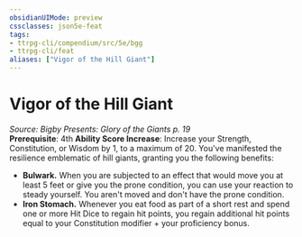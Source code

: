 ```yaml
---
obsidianUIMode: preview
cssclasses: json5e-feat
tags:
- ttrpg-cli/compendium/src/5e/bgg
- ttrpg-cli/feat
aliases: ["Vigor of the Hill Giant"]
---
```

# Vigor of the Hill Giant
*Source: Bigby Presents: Glory of the Giants p. 19*  
**Prerequisite**: 4th
**Ability Score Increase**: Increase your Strength, Constitution, or Wisdom by 1, to a maximum of 20.
You've manifested the resilience emblematic of hill giants, granting you the following benefits:

- **Bulwark.** When you are subjected to an effect that would move you at least 5 feet or give you the prone condition, you can use your reaction to steady yourself. You aren't moved and don't have the prone condition.  
- **Iron Stomach.** Whenever you eat food as part of a short rest and spend one or more Hit Dice to regain hit points, you regain additional hit points equal to your Constitution modifier + your proficiency bonus.